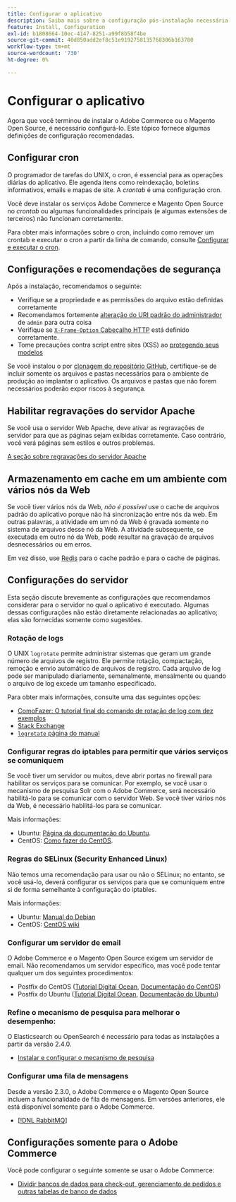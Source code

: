 ```yaml
---
title: Configurar o aplicativo
description: Saiba mais sobre a configuração pós-instalação necessária para implantações locais de Adobe Commerce e Magento Open Source.
feature: Install, Configuration
exl-id: b1808664-10ec-4147-8251-a99f8b58f4be
source-git-commit: 40d850add2ef8c51e9192758135768306b163780
workflow-type: tm+mt
source-wordcount: '730'
ht-degree: 0%

---
```


# Configurar o aplicativo

Agora que você terminou de instalar o Adobe Commerce ou o Magento Open Source, é necessário configurá-lo. Este tópico fornece algumas definições de configuração recomendadas.

## Configurar cron

O programador de tarefas do UNIX, o cron, é essencial para as operações diárias do aplicativo. Ele agenda itens como reindexação, boletins informativos, emails e mapas de site. A *crontab* é uma configuração cron.

Você deve instalar os serviços Adobe Commerce e Magento Open Source no *crontab* ou algumas funcionalidades principais (e algumas extensões de terceiros) não funcionam corretamente.

Para obter mais informações sobre o cron, incluindo como remover um crontab e executar o cron a partir da linha de comando, consulte [Configurar e executar o cron](../../configuration/cli/configure-cron-jobs.md).

## Configurações e recomendações de segurança

Após a instalação, recomendamos o seguinte:

* Verifique se a propriedade e as permissões do arquivo estão definidas corretamente
* Recomendamos fortemente [alteração do URI padrão do administrador](../tutorials/admin-uri.md) de `admin` para outra coisa
* Verifique se [`X-Frame-Option` Cabeçalho HTTP](../../configuration/security/xframe-options.md) está definido corretamente.
* Tome precauções contra script entre sites (XSS) ao [protegendo seus modelos](https://developer.adobe.com/commerce/php/development/security/cross-site-scripting/)

Se você instalou o por [clonagem do repositório GitHub](https://developer.adobe.com/commerce/contributor/guides/install/clone-repository/), certifique-se de incluir somente os arquivos e pastas necessários para o ambiente de produção ao implantar o aplicativo. Os arquivos e pastas que não forem necessários poderão expor riscos à segurança.

## Habilitar regravações do servidor Apache

Se você usa o servidor Web Apache, deve ativar as regravações de servidor para que as páginas sejam exibidas corretamente. Caso contrário, você verá páginas sem estilos e outros problemas.

[A seção sobre regravações do servidor Apache](../prerequisites/web-server/apache.md#apache-rewrites-and-htaccess)

## Armazenamento em cache em um ambiente com vários nós da Web

Se você tiver vários nós da Web, *não é possível* use o cache de arquivos padrão do aplicativo porque não há sincronização entre nós da web. Em outras palavras, a atividade em um nó da Web é gravada somente no sistema de arquivos desse nó da Web. A atividade subsequente, se executada em outro nó da Web, pode resultar na gravação de arquivos desnecessários ou em erros.

Em vez disso, use [Redis](../../configuration/cache/config-redis.md) para o cache padrão e para o cache de páginas.

## Configurações do servidor

Esta seção discute brevemente as configurações que recomendamos considerar para o servidor no qual o aplicativo é executado. Algumas dessas configurações não estão diretamente relacionadas ao aplicativo; elas são fornecidas somente como sugestões.

### Rotação de logs

O UNIX `logrotate` permite administrar sistemas que geram um grande número de arquivos de registro. Ele permite rotação, compactação, remoção e envio automático de arquivos de registro. Cada arquivo de log pode ser manipulado diariamente, semanalmente, mensalmente ou quando o arquivo de log excede um tamanho especificado.

Para obter mais informações, consulte uma das seguintes opções:

* [ComoFazer: O tutorial final do comando de rotação de log com dez exemplos](https://www.thegeekstuff.com/2010/07/logrotate-examples)
* [Stack Exchange](https://unix.stackexchange.com/questions/85662/how-to-properly-automatically-manually-rotate-log-files-for-production-rails-app)
* [`logrotate` página do manual](https://linuxconfig.org/logrotate-8-manual-page)

### Configurar regras do iptables para permitir que vários serviços se comuniquem

Se você tiver um servidor ou muitos, deve abrir portas no firewall para habilitar os serviços para se comunicar. Por exemplo, se você usar o mecanismo de pesquisa Solr com o Adobe Commerce, será necessário habilitá-lo para se comunicar com o servidor Web. Se você tiver vários nós da Web, é necessário habilitá-los para se comunicar.

Mais informações:

* Ubuntu: [Página da documentação do Ubuntu](https://help.ubuntu.com/community/IptablesHowTo).
* CentOS: [Como fazer do CentOS](https://wiki.centos.org/HowTos%282f%29Network%282f%29IPTables.html).

### Regras do SELinux (Security Enhanced Linux)

Não temos uma recomendação para usar ou não o SELinux; no entanto, se você usá-lo, deverá configurar os serviços para que se comuniquem entre si de forma semelhante à configuração do iptables.

Mais informações:

* Ubuntu: [Manual do Debian](https://debian-handbook.info/browse/stable/sect.selinux.html)
* CentOS: [CentOS wiki](https://wiki.centos.org/HowTos/SELinux)

### Configurar um servidor de email

O Adobe Commerce e o Magento Open Source exigem um servidor de email. Não recomendamos um servidor específico, mas você pode tentar qualquer um dos seguintes procedimentos:

* Postfix do CentOS ([Tutorial Digital Ocean](https://www.digitalocean.com/community/tutorials/how-to-install-postfix-on-centos-6), [Documentação do CentOS](https://www.centos.org))
* Postfix do Ubuntu ([Tutorial Digital Ocean](https://www.digitalocean.com/community/tutorials/how-to-install-and-setup-postfix-on-ubuntu-14-04), [Documentação do Ubuntu](https://help.ubuntu.com/community/MailServer))

### Refine o mecanismo de pesquisa para melhorar o desempenho:

O Elasticsearch ou OpenSearch é necessário para todas as instalações a partir da versão 2.4.0.

* [Instalar e configurar o mecanismo de pesquisa](../../configuration/search/overview-search.md)

### Configurar uma fila de mensagens

Desde a versão 2.3.0, o Adobe Commerce e o Magento Open Source incluem a funcionalidade de fila de mensagens. Em versões anteriores, ele está disponível somente para o Adobe Commerce.

* [[!DNL RabbitMQ]](../../configuration/queues/message-queue-framework.md)

## Configurações somente para o Adobe Commerce

Você pode configurar o seguinte somente se usar o Adobe Commerce:

* [Dividir bancos de dados para check-out, gerenciamento de pedidos e outras tabelas de banco de dados](../../configuration/storage/multi-master.md)
